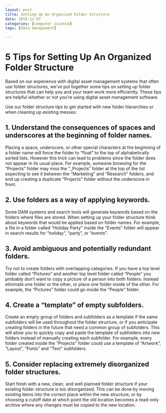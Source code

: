```yaml
---
layout: post
title: Setting Up An Organized Folder Structure
date: 2015-12-07
categories: [computer science]
tags: [data management]

---
```



# 5 Tips for Setting Up An Organized Folder Structure

Based on our experience with digital asset management systems that often use folder structures, we’ve put together some tips on setting up folder structures that can help you and your team work more efficiently. These tips are helpful whether or not you’re using digital asset management software.

Use our folder structure tips to get started with new folder hierarchies or when cleaning up existing messes:

## 1. Understand the consequences of spaces and underscores at the beginning of folder names.

Placing a space, underscore, or other special characters at the beginning of a folder name will force the folder to “float” to the top of alphabetically sorted lists. However this trick can lead to problems since the folder does not appear in its usual place. For example, someone browsing for the “Projects” folder may miss the “_Projects” folder at the top of the list expecting to see it between the “Marketing” and “Research” folders, and end up creating a duplicate “Projects” folder without the underscore in front.

## 2. Use folders as a way of applying keywords.

Some DAM systems and search tools will generate keywords based on the folders where files are stored. When setting up your folder structure think about keywords that would be applied based on folder names. For example, a file in a folder called “Holiday Party” inside the “Events” folder will appear in search results for “holiday”, “party”, or “events”.

## 3. Avoid ambiguous and potentially redundant folders.

Try not to create folders with overlapping categories. If you have a top level folder called “Pictures” and another top level folder called “People” you probably don’t want to copy a picture of a person into both folders. Instead eliminate one folder or the other, or place one folder inside of the other. For example, the “Pictures” folder could go inside the “People” folder.

## 4. Create a “template” of empty subfolders.

Create an empty group of folders and subfolders as a template if the same subfolders will be used throughout the folder structure, or if you anticipate creating folders in the future that need a common group of subfolders. This will allow you to quickly copy and paste the template of subfolders into new folders instead of manually creating each subfolder. For example, every folder created inside the “Projects” folder could use a template of “Artwork”, “Layout”, “Fonts” and “Text” subfolders.

## 5. Consider replacing extremely disorganized folder structures.

Start fresh with a new, clean, and well planned folder structure if your existing folder structure is too disorganized. This can be done by moving existing items into the correct place within the new structure, or by choosing a cutoff date at which point the old location becomes a read-only archive where any changes must be copied to the new location.